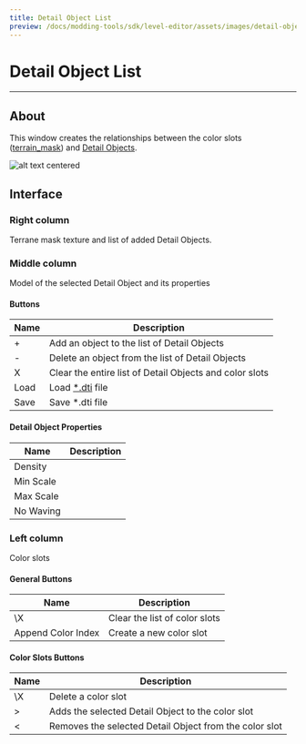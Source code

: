 ```yaml
---
title: Detail Object List
preview: /docs/modding-tools/sdk/level-editor/assets/images/detail-object-list.png
---
```


# Detail Object List

___

## About

This window creates the relationships between the color slots ([terrain_mask](../../../references/file-formats/textures/terrain-mask.md)) and [Detail Objects](../../../../glossary/glossary.html#detail-object).

![alt text centered](./assets/images/detail-object-list.png)

## Interface

### Right column

Terrane mask texture and list of added Detail Objects.

### Middle column

Model of the selected Detail Object and its properties

#### Buttons

| Name | Description |
|---|---|
| + | Add an object to the list of Detail Objects |
| - | Delete an object from the list of Detail Objects |
| X | Clear the entire list of Detail Objects and color slots |
| Load | Load [*.dti](../../../references/file-formats/sdk/dti.md) file |
| Save | Save *.dti file |

#### Detail Object Properties

| Name | Description |
|---|---|
| Density |  |
| Min Scale |  |
| Max Scale |  |
| No Waving |  |

### Left column

Color slots

#### General Buttons

| Name | Description |
|---|---|
| \X | Clear the list of color slots |
| Append Color Index | Create a new color slot |

#### Color Slots Buttons

| Name | Description |
|---|---|
| \X | Delete a color slot |
| \> | Adds the selected Detail Object to the color slot |
| \< | Removes the selected Detail Object from the color slot |
